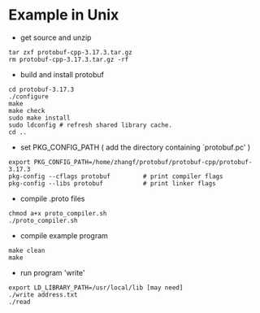 # Example in Unix

* get source and unzip
```
tar zxf protobuf-cpp-3.17.3.tar.gz
rm protobuf-cpp-3.17.3.tar.gz -rf
```

* build and install protobuf
```
cd protobuf-3.17.3
./configure
make
make check
sudo make install
sudo ldconfig # refresh shared library cache.
cd ..
```

* set PKG_CONFIG_PATH ( add the directory containing `protobuf.pc' )
```
export PKG_CONFIG_PATH=/home/zhangf/protobuf/protobuf-cpp/protobuf-3.17.3
pkg-config --cflags protobuf         # print compiler flags
pkg-config --libs protobuf           # print linker flags
```

* compile .proto files
```
chmod a+x proto_compiler.sh
./proto_compiler.sh
```

* compile example program
```
make clean 
make
```

* run program 'write'
```
export LD_LIBRARY_PATH=/usr/local/lib [may need]
./write address.txt
./read
```

